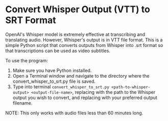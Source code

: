 # Convert Whisper Output (VTT) to SRT Format

OpenAI's Whisper model is extremely effective at transcribing and translating audio. However, Whisper's output is in VTT file format. This is a simple Python script that converts outputs from Whisper into .srt format so that transcriptions can be used as video subtitles. 

To use the program:

1. Make sure you have Python installed. 
2. Open a Terminal window and navigate to the directory where the convert_whisper_to_srt.py file is saved.
3. Type into terminal ```convert_whisper_to_srt.py <path-to-whisper-output> <output-file-name>```, replacing <path-to-whisper-output> with the path to the Whisper output you wish to convert, and replacing <output-file-name> with your preferred output filename. 

NOTE: This only works with audio files less than 60 minutes long. 